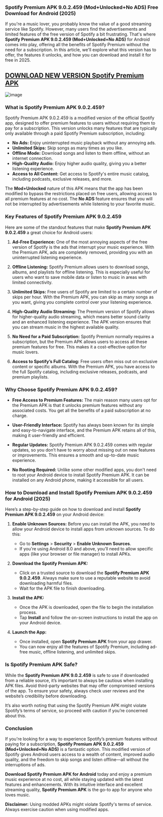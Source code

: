 ### **Spotify Premium APK 9.0.2.459 (Mod+Unlocked+No ADS) Free Download for Android (2025)**

If you're a music lover, you probably know the value of a good streaming service like Spotify. However, many users find the advertisements and limited features of the free version of Spotify a bit frustrating. That's where **Spotify Premium APK 9.0.2.459 (Mod+Unlocked+No ADS)** for Android comes into play, offering all the benefits of Spotify Premium without the need for a subscription. In this article, we'll explore what this version has to offer, the features it unlocks, and how you can download and install it for free in 2025.

## [DOWNLOAD NEW VERSION Spotify Premium APK](https://modfyp.com/spotify-premium-apk/)

![image](https://github.com/user-attachments/assets/8aa207c1-caa5-41b0-ac6a-0114f70af27d)



### **What is Spotify Premium APK 9.0.2.459?**

Spotify Premium APK 9.0.2.459 is a modified version of the official Spotify app, designed to offer premium features to users without requiring them to pay for a subscription. This version unlocks many features that are typically only available through a paid Spotify Premium subscription, including:

- **No Ads:** Enjoy uninterrupted music playback without any annoying ads.
- **Unlimited Skips:** Skip songs as many times as you like.
- **Offline Mode:** Download songs and listen to them offline, without an internet connection.
- **High-Quality Audio:** Enjoy higher audio quality, giving you a better listening experience.
- **Access to All Content:** Get access to Spotify's entire music catalog, including podcasts, exclusive releases, and more.

The **Mod+Unlocked** nature of this APK means that the app has been modified to bypass the restrictions placed on free users, allowing access to all premium features at no cost. The **No ADS** feature ensures that you will not be interrupted by advertisements while listening to your favorite music.

### **Key Features of Spotify Premium APK 9.0.2.459**

Here are some of the standout features that make **Spotify Premium APK 9.0.2.459** a great choice for Android users:

1. **Ad-Free Experience:**
   One of the most annoying aspects of the free version of Spotify is the ads that interrupt your music experience. With the Premium APK, ads are completely removed, providing you with an uninterrupted listening experience.

2. **Offline Listening:**
   Spotify Premium allows users to download songs, albums, and playlists for offline listening. This is especially useful for users who want to save mobile data or listen to music in areas with limited connectivity.

3. **Unlimited Skips:**
   Free users of Spotify are limited to a certain number of skips per hour. With the Premium APK, you can skip as many songs as you want, giving you complete control over your listening experience.

4. **High-Quality Audio Streaming:**
   The Premium version of Spotify allows for higher-quality audio streaming, which means better sound clarity and an enhanced listening experience. The APK version ensures that you can stream music in the highest available quality.

5. **No Need for a Paid Subscription:**
   Spotify Premium normally requires a subscription, but the Premium APK allows users to access all these premium features for free. This makes it a cost-effective option for music lovers.

6. **Access to Spotify’s Full Catalog:**
   Free users often miss out on exclusive content or specific albums. With the Premium APK, you have access to the full Spotify catalog, including exclusive releases, podcasts, and premium playlists.

### **Why Choose Spotify Premium APK 9.0.2.459?**

- **Free Access to Premium Features:** 
  The main reason many users opt for the Premium APK is that it unlocks premium features without any associated costs. You get all the benefits of a paid subscription at no charge.

- **User-Friendly Interface:**
  Spotify has always been known for its simple and easy-to-navigate interface, and the Premium APK retains all of this, making it user-friendly and efficient.

- **Regular Updates:**
  Spotify Premium APK 9.0.2.459 comes with regular updates, so you don’t have to worry about missing out on new features or improvements. This ensures a smooth and up-to-date music experience.

- **No Rooting Required:**
  Unlike some other modified apps, you don't need to root your Android device to install Spotify Premium APK. It can be installed on any Android phone, making it accessible for all users.

### **How to Download and Install Spotify Premium APK 9.0.2.459 for Android (2025)**

Here’s a step-by-step guide on how to download and install **Spotify Premium APK 9.0.2.459** on your Android device:

1. **Enable Unknown Sources:**
   Before you can install the APK, you need to allow your Android device to install apps from unknown sources. To do this:
   - Go to **Settings** > **Security** > **Enable Unknown Sources**.
   - If you're using Android 8.0 and above, you’ll need to allow specific apps (like your browser or file manager) to install APKs.

2. **Download the Spotify Premium APK:**
   - Click on a trusted source to download the **Spotify Premium APK 9.0.2.459**. Always make sure to use a reputable website to avoid downloading harmful files.
   - Wait for the APK file to finish downloading.

3. **Install the APK:**
   - Once the APK is downloaded, open the file to begin the installation process.
   - Tap **Install** and follow the on-screen instructions to install the app on your Android device.

4. **Launch the App:**
   - Once installed, open **Spotify Premium APK** from your app drawer.
   - You can now enjoy all the features of Spotify Premium, including ad-free music, offline listening, and unlimited skips.

### **Is Spotify Premium APK Safe?**

While the **Spotify Premium APK 9.0.2.459** is safe to use if downloaded from a reliable source, it’s important to always be cautious when installing APK files. Avoid third-party websites that may offer compromised versions of the app. To ensure your safety, always check user reviews and the website’s credibility before downloading.

It’s also worth noting that using the Spotify Premium APK might violate Spotify’s terms of service, so proceed with caution if you’re concerned about this.

### **Conclusion**

If you're looking for a way to experience Spotify’s premium features without paying for a subscription, **Spotify Premium APK 9.0.2.459 (Mod+Unlocked+No ADS)** is a fantastic option. This modified version of Spotify gives Android users access to a wealth of content, improved audio quality, and the freedom to skip songs and listen offline—all without the interruptions of ads. 

**Download Spotify Premium APK for Android** today and enjoy a premium music experience at no cost, all while staying updated with the latest features and enhancements. With its intuitive interface and excellent streaming quality, **Spotify Premium APK** is the go-to app for anyone who loves music.

**Disclaimer:** Using modded APKs might violate Spotify's terms of service. Always exercise caution when using modified apps.
